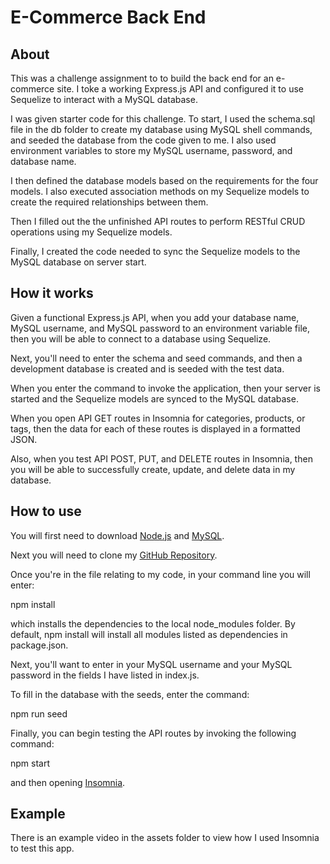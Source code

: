 
# E-Commerce Back End

## About

This was a challenge assignment to to build the back end for an e-commerce site. I toke a working Express.js API and configured it to use Sequelize to interact with a MySQL database.

I was given starter code for this challenge. To start, I used the schema.sql file in the db folder to create my database using MySQL shell commands, and seeded the database from the code given to me. I also used environment variables to store my MySQL username, password, and database name.

I then defined the database models based on the requirements for the four models. I also executed association methods on my Sequelize models to create the required relationships between them.

Then I filled out the the unfinished API routes to perform RESTful CRUD operations using my Sequelize models.

Finally, I created the code needed to sync the Sequelize models to the MySQL database on server start.

## How it works

Given a functional Express.js API, when you add your database name, MySQL username, and MySQL password to an environment variable file, then you will be able to connect to a database using Sequelize.

Next, you'll need to enter the schema and seed commands, and then a development database is created and is seeded with the test data.

When you enter the command to invoke the application, then your server is started and the Sequelize models are synced to the MySQL database.

When you open API GET routes in Insomnia for categories, products, or tags, then the data for each of these routes is displayed in a formatted JSON.

Also, when you test API POST, PUT, and DELETE routes in Insomnia, then you will be able to successfully create, update, and delete data in my database.

## How to use

You will first need to download [Node.js](https://coding-boot-camp.github.io/full-stack/nodejs/how-to-install-nodejs) and [MySQL](https://coding-boot-camp.github.io/full-stack/mysql/mysql-installation-guide).

Next you will need to clone my [GitHub Repository](https://github.com/Lyman17/E-commerce-Back-End).

Once you're in the file relating to my code, in your command line you will enter:

npm install

which installs the dependencies to the local node_modules folder. By default, npm install will install all modules listed as dependencies in package.json.

Next, you'll want to enter in your MySQL username and your MySQL password in the fields I have listed in index.js.

To fill in the database with the seeds, enter the command:

npm run seed

Finally, you can begin testing the API routes by invoking the following command:

npm start

and then opening [Insomnia](https://insomnia.rest/download).

## Example

There is an example video in the assets folder to view how I used Insomnia to test this app.
